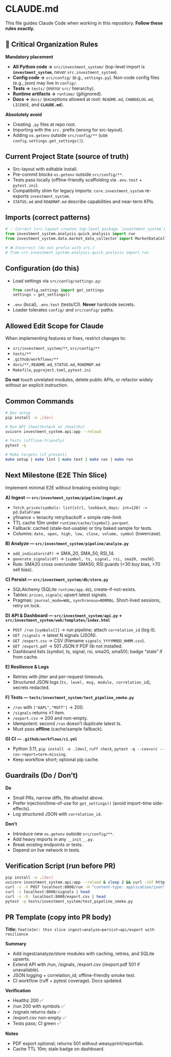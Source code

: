 # CLAUDE.md

This file guides Claude Code when working in this repository. **Follow these rules exactly.**

## 🚨 Critical Organization Rules

**Mandatory placement**
- **All Python code →** `src/investment_system/` (top-level import is **`investment_system`**, *never* `src.investment_system`).
- **Config code →** `src/config/` (e.g., `settings.py`). Non-code config files (e.g., json) may live in `config/`.
- **Tests →** `tests/` (mirror `src/` hierarchy).
- **Runtime artifacts →** `runtime/` (gitignored).
- **Docs →** `docs/` (exceptions allowed at root: `README.md`, `CHANGELOG.md`, `LICENSE`, and **`CLAUDE.md`**).

**Absolutely avoid**
- Creating `.py` files at repo root.
- Importing with the `src.` prefix (wrong for src-layout).
- Adding `os.getenv` outside `src/config/**` (use `config.settings.get_settings()`).

## Current Project State (source of truth)

- Src-layout with editable install.
- Pre-commit blocks `os.getenv` outside `src/config/**`.
- Tests pass locally (offline-friendly scaffolding via `.env.test` + `pytest.ini`).
- Compatibility shim for legacy imports: `core.investment_system` re-exports `investment_system`.
- `STATUS.md` and `ROADMAP.md` describe capabilities and near-term KPIs.

## Imports (correct patterns)

```python
# ✅ Correct (src-layout creates top-level package `investment_system`)
from investment_system.analysis.quick_analysis import run
from investment_system.data.market_data_collector import MarketDataCollector

# ❌ Incorrect (do not prefix with src.)
# from src.investment_system.analysis.quick_analysis import run
```

## Configuration (do this)

- Load settings via `src/config/settings.py`:
  ```python
  from config.settings import get_settings
  settings = get_settings()
  ```
- `.env` (local), `.env.test` (tests/CI). **Never** hardcode secrets.
- Loader tolerates `config/` and `src/config/` paths.

## Allowed Edit Scope for Claude

When implementing features or fixes, restrict changes to:
- `src/investment_system/**`, `src/config/**`
- `tests/**`
- `.github/workflows/**`
- `docs/**`, `README.md`, `STATUS.md`, `ROADMAP.md`
- `Makefile`, `pyproject.toml`, `pytest.ini`

**Do not** touch unrelated modules, delete public APIs, or refactor widely without an explicit instruction.

## Common Commands

```bash
# Dev setup
pip install -e .[dev]

# Run API (healthcheck at /healthz)
uvicorn investment_system.api:app --reload

# Tests (offline-friendly)
pytest -q

# Make targets (if present)
make setup | make lint | make test | make cov | make run
```

## Next Milestone (E2E Thin Slice)

Implement minimal E2E without breaking existing logic:

**A) Ingest — `src/investment_system/pipeline/ingest.py`**
- `fetch_prices(symbols: list[str], lookback_days: int=120) -> pd.DataFrame`
- yfinance + tenacity retry/backoff + simple rate-limit.
- TTL cache 10m under `runtime/cache/{symbol}.parquet`.
- Fallback: cached (stale-but-usable) or tiny baked sample for tests.
- Columns: `date, open, high, low, close, volume, symbol` (lowercase).

**B) Analyze — `src/investment_system/pipeline/analyze.py`**
- `add_indicators(df)` → SMA_20, SMA_50, RSI_14.
- `generate_signals(df)` → `{symbol, ts, signal, rsi, sma20, sma50}`.
- Rule: SMA20 cross over/under SMA50; RSI guards (<30 buy bias, >70 sell bias).

**C) Persist — `src/investment_system/db/store.py`**
- SQLAlchemy (SQLite `runtime/app.db`), create-if-not-exists.
- Tables: `prices`, `signals`; upsert latest signals.
- Pragmas: `journal_mode=WAL`, `synchronous=NORMAL`. Short-lived sessions, retry on lock.

**D) API & Dashboard — `src/investment_system/api.py` + `src/investment_system/web/templates/index.html`**
- `POST /run` `{symbols[]}` → run pipeline; attach `correlation_id` (log it).
- `GET /signals` → latest N signals (JSON).
- `GET /export.csv` → CSV (filename `signals_YYYYMMDD_HHMM.csv`).
- `GET /export.pdf` → 501 JSON if PDF lib not installed.
- Dashboard lists (symbol, ts, signal, rsi, sma20, sma50); badge “stale” if from cache.

**E) Resilience & Logs**
- Retries with jitter and per-request timeouts.
- Structured JSON logs (`ts, level, msg, module, correlation_id`), secrets redacted.

**F) Tests — `tests/investment_system/test_pipeline_smoke.py`**
- `/run` with `["AAPL","MSFT"]` → 200.
- `/signals` returns ≥1 item.
- `/export.csv` → 200 and non-empty.
- Idempotent: second `/run` doesn’t duplicate latest ts.
- Must pass **offline** (cache/sample fallback).

**G) CI — `.github/workflows/ci.yml`**
- Python 3.11, `pip install -e .[dev]`, `ruff check`, `pytest -q --cov=src --cov-report=term-missing`.
- Keep workflow short; optional pip cache.

## Guardrails (Do / Don’t)

**Do**
- Small PRs, narrow diffs, file allowlist above.
- Prefer injection/time-of-use for `get_settings()` (avoid import-time side-effects).
- Log structured JSON with `correlation_id`.

**Don’t**
- Introduce new `os.getenv` outside `src/config/**`.
- Add heavy imports in any `__init__.py`.
- Break existing endpoints or tests.
- Depend on live network in tests.

## Verification Script (run before PR)

```bash
pip install -e .[dev]
uvicorn investment_system.api:app --reload & sleep 2 && curl -sSf http://127.0.0.1:8000/healthz && pkill -f uvicorn
curl -s -X POST localhost:8000/run -H "content-type: application/json" -d '{"symbols":["AAPL","MSFT"]}'
curl -s localhost:8000/signals | head
curl -s -D- localhost:8000/export.csv | head
pytest -q tests/investment_system/test_pipeline_smoke.py
```

## PR Template (copy into PR body)

**Title:** `feat(e2e): thin slice ingest→analyze→persist→api/export with resilience`

**Summary**
- Add ingest/analyze/store modules with caching, retries, and SQLite upserts.
- Extend API with /run, /signals, /export.csv (/export.pdf 501 if unavailable).
- JSON logging + correlation_id; offline-friendly smoke test.
- CI workflow (ruff + pytest coverage). Docs updated.

**Verification**
- Healthz 200 ✅
- /run 200 with symbols ✅
- /signals returns data ✅
- /export.csv non-empty ✅
- Tests pass; CI green ✅

**Notes**
- PDF export optional; returns 501 without weasyprint/reportlab.
- Cache TTL 10m; stale badge on dashboard.